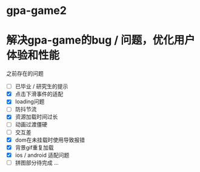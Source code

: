 # gpa-game2
# 解决gpa-game的bug / 问题，优化用户体验和性能
之前存在的问题
- [ ] 已毕业 / 研究生的提示
- [x] 点击下滑事件的适配
- [x] loading问题
- [ ] 防抖节流
- [x] 资源加载时间过长
- [ ] 动画过渡僵硬
- [ ] 交互差
- [x] dom在未挂载时使用导致报错
- [x] 背景gif重复加载
- [x] ios / android 适配问题
- [ ] 拼图部分待完成
...
